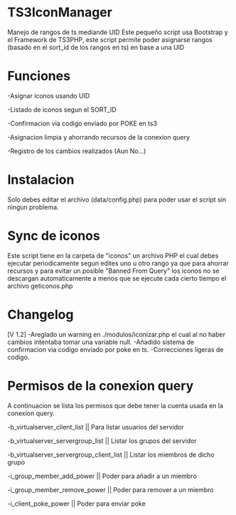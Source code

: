 # TS3IconManager
Manejo de rangos de ts mediande UID
Este pequeño script usa Bootstrap y el Framework de TS3PHP, este script permite poder asignarse rangos (basado en el sort_id de los rangos en ts) en base a una UID 

# Funciones

-Asignar iconos usando UID

-Listado de iconos segun el SORT_ID

-Confirmacion via codigo enviado por POKE en ts3

-Asignacion limpia y ahorrando recursos de la conexion query

-Registro de los cambios realizados (Aun No...)

# Instalacion
Solo debes editar el archivo (data/config.php) para poder usar el script sin ningun problema.

# Sync de iconos
Este script tiene en la carpeta de "iconos" un archivo PHP el cual debes ejecutar periodicamente segun edites uno u otro rango ya que para ahorrar recursos y para evitar un posible "Banned From Query" los iconos no se descargan automaticamente a menos que se ejecute cada cierto tiempo el archivo geticonos.php

# Changelog
[V 1.2]
-Areglado un warning en ./modulos/iconizar.php el cual al no haber cambios intentaba tomar una variable null.
-Añadido sistema de confirmacion via codigo enviado por poke en ts.
-Correcciones ligeras de codigo.

# Permisos de la conexion query
A continuacion se lista los permisos que debe tener la cuenta usada en la conexion query.

-b_virtualserver_client_list || Para listar usuarios del servidor

-b_virtualserver_servergroup_list || Listar los grupos del servidor

-b_virtualserver_servergroup_client_list || Listar los miembros de dicho grupo

-i_group_member_add_power || Poder para añadir a un miembro

-i_group_member_remove_power || Poder para remover a un miembro

-i_client_poke_power || Poder para enviar poke

